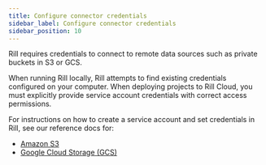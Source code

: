 ```yaml
---
title: Configure connector credentials
sidebar_label: Configure connector credentials
sidebar_position: 10
---
```


Rill requires credentials to connect to remote data sources such as private buckets in S3 or GCS.

When running Rill locally, Rill attempts to find existing credentials configured on your computer. When deploying projects to Rill Cloud, you must explicitly provide service account credentials with correct access permissions.

For instructions on how to create a service account and set credentials in Rill, see our reference docs for:

- [Amazon S3](../connectors/s3.md)
- [Google Cloud Storage (GCS)](../connectors/gcs.md)
